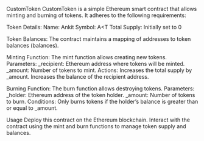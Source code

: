 CustomToken
CustomToken is a simple Ethereum smart contract that allows minting and burning of tokens. It adheres to the following requirements:

Token Details:
Name: Ankit
Symbol: A<T
Total Supply: Initially set to 0

Token Balances:
The contract maintains a mapping of addresses to token balances (balances).

Minting Function:
The mint function allows creating new tokens.
Parameters:
_recipient: Ethereum address where tokens will be minted.
_amount: Number of tokens to mint.
Actions:
Increases the total supply by _amount.
Increases the balance of the recipient address.

Burning Function:
The burn function allows destroying tokens.
Parameters:
_holder: Ethereum address of the token holder.
_amount: Number of tokens to burn.
Conditions:
Only burns tokens if the holder’s balance is greater than or equal to _amount.

Usage
Deploy this contract on the Ethereum blockchain.
Interact with the contract using the mint and burn functions to manage token supply and balances.

